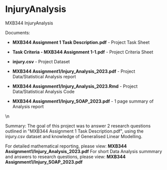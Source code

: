 # InjuryAnalysis
MXB344 InjuryAnalysis

Documents:
- **MXB344 Assignment 1 Task Description.pdf** - Project Task Sheet
- **Task Criteria - MXB344 Assignment 1-1.pdf** - Project Criteria Sheet
- **injury.csv** - Project Dataset

- **MXB344 Assignment1/Injury_Analysis_2023.pdf** - Project Data/Statistical Analysis report
- **MXB344 Assignment1/Injury_Analysis_2023.Rmd** - Project Data/Statistical Analysis Code
- **MXB344 Assignment1/Injury_SOAP_2023.pdf** - 1 page summary of Analysis report



\n

Summary:
The goal of this project was to answer 2 research questions outlined in "MXB344 Assignment 1 Task Description.pdf", using the injury.csv dataset and knowledge of Generalised Linear Modelling.

For detailed mathematical reporting, please view: **MXB344 Assignment1/Injury_Analysis_2023.pdf**
For short Data Analysis summmary and answers to research questions, please view: **MXB344 Assignment1/Injury_SOAP_2023.pdf**
